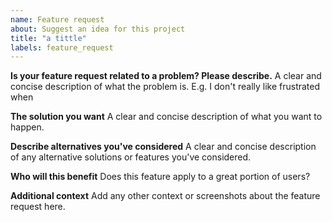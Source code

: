 ```yaml
---
name: Feature request
about: Suggest an idea for this project
title: "a tittle"
labels: feature_request
---
```


**Is your feature request related to a problem? Please describe.**
A clear and concise description of what the problem is. E.g. I don't really like frustrated when <example>

**The solution you want**
A clear and concise description of what you want to happen.

**Describe alternatives you've considered**
A clear and concise description of any alternative solutions or features you've considered.

**Who will this benefit**
Does this feature apply to a great portion of users?

**Additional context**
Add any other context or screenshots about the feature request here.
